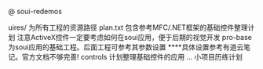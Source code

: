 @ soui-redemos

uires/ 
    为所有工程的资源路径
plan.txt 
    包含参考MFC/.NET框架的基础控件整理计划
    注意ActiveX控件一定要考虑如何在soui应用，便于后期的视觉开发
pro-base
    为soui应用的基础工程。后面工程可参考其参数设置
    ****具体设置参考有道云笔记。官方文档不够完善!
controls
    计划整理基础控件的应用
...
    小项目历练计划

